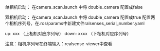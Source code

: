 单相机启动：
 在camera_scan.launch 中将 double_camera 配置成false

 双相机启动：
 在camera_scan.launch 中将 double_camera 配置成true
 配置两个相机序列号，在.ros/params中新建文件ralsenses_serial_number.yaml

 up: xxx   （上相机对应序列号）
 down: xxxx （下相机对应序列号）

 注意：相机序列号在终端输入：realsense-viewer中查看